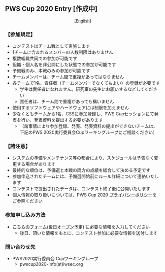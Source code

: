 ## PWS Cup 2020 Entry [作成中]

<div style="text-align: center;">
 <font size="2">
  <a href="./entry_e.html">[English]</a>
 </font>
</div>

### 【参加規定】

- コンテストはチーム戦として実施します
- 1チームに含まれるメンバーの人数制限はありません
- 複数組織共同での参加が可能です
- 組織・個人名を非公開にした状態での参加が可能です
- 予備戦のみ、本戦のみの参加が可能です
- チームメンバーは、チーム間で重複があってはなりません
- 各チームで1名、責任者（チームメンバーでなくてもよい）の登録が必要です
    - 学生は責任者になれません。研究室の先生にお願いするなどしてください
    - 責任者は、チーム間で重複があっても構いません
- 使用するソフトウェアやハードウェアには制限を加えません
- 少なくともチームから1名、CSSに参加登録し、PWS Cupセッションにて発表を行い、発表資料を提出する必要があります
    - （諸事情により参加登録、発表、発表資料の提出ができないチームは、下記のPWS 2020実行委員会Cupワーキングループにご相談ください）

### 【諸注意】
- システムの準備やメンテナンス等の都合により、スケジュールは予告なく変更する場合があります
- 最終的な順位は、予備選と本戦の両方の成績を総合して決める予定です
- 参加申込されたチームには、予備選開始前にルール詳細について連絡いたします
- コンテストで提出されたデータは、コンテスト終了後に公開いたします
- 個人情報の取り扱いについては、PWS Cup 2020 [プライバシーポリシー](./privacy_policy.html)をご参照ください

### 参加申し込み方法
- [こちらのフォーム(後日オープン予定)](https://forms.gle/ocyma4UizWmyTjfY9) に必要な情報を入力してください
    - 後日、頂いた情報をもとに、コンテスト参加に必要な情報を送付します

### 問い合わせ先
- PWS2020実行委員会 Cupワーキングループ
    - pwscup2020-info(at)iwsec.org
